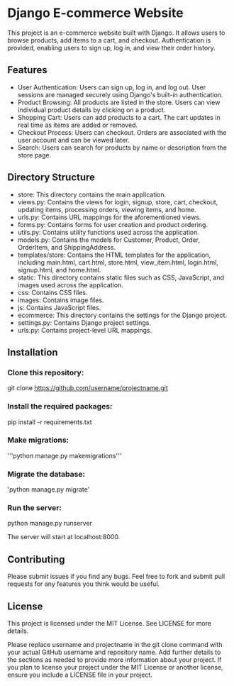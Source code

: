 # Django E-commerce Website
This project is an e-commerce website built with Django. It allows users to browse products, add items to a cart, and checkout. Authentication is provided, enabling users to sign up, log in, and view their order history.

## Features
- User Authentication: Users can sign up, log in, and log out. User sessions are managed securely using Django's built-in authentication.
- Product Browsing: All products are listed in the store. Users can view individual product details by clicking on a product.
- Shopping Cart: Users can add products to a cart. The cart updates in real time as items are added or removed.
- Checkout Process: Users can checkout. Orders are associated with the user account and can be viewed later.
- Search: Users can search for products by name or description from the store page.

## Directory Structure
- store: This directory contains the main application.
- views.py: Contains the views for login, signup, store, cart, checkout, updating items, processing orders, viewing items, and home.
- urls.py: Contains URL mappings for the aforementioned views.
- forms.py: Contains forms for user creation and product ordering.
- utils.py: Contains utility functions used across the application.
- models.py: Contains the models for Customer, Product, Order, OrderItem, and ShippingAddress.
- templates/store: Contains the HTML templates for the application, including main.html, cart.html, store.html, view_item.html, login.html, signup.html, and home.html.
- static: This directory contains static files such as CSS, JavaScript, and images used across the application.
- css: Contains CSS files.
- images: Contains image files.
- js: Contains JavaScript files.
- ecommerce: This directory contains the settings for the Django project.
- settings.py: Contains Django project settings.
- urls.py: Contains project-level URL mappings.

## Installation

### Clone this repository:

git clone https://github.com/username/projectname.git

### Install the required packages:

pip install -r requirements.txt

### Make migrations:

'''python manage.py makemigrations'''

### Migrate the database:

'python manage.py migrate'

### Run the server:

python manage.py runserver

The server will start at localhost:8000.

## Contributing
Please submit issues if you find any bugs. Feel free to fork and submit pull requests for any features you think would be useful.

## License
This project is licensed under the MIT License. See LICENSE for more details.

Please replace username and projectname in the git clone command with your actual GitHub username and repository name. Add further details to the sections as needed to provide more information about your project. If you plan to license your project under the MIT License or another license, ensure you include a LICENSE file in your project.

